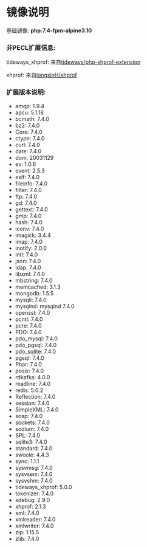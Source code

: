  # 镜像说明
基础镜像: **php:7.4-fpm-alpine3.10**

### 非PECL扩展信息:
tideways_xhprof: 来自[tideways/php-xhprof-extension](https://github.com/tideways/php-xhprof-extension)

xhprof: 来自[longxinH/xhprof](https://github.com/longxinH/xhprof)

### 扩展版本说明:
* amqp: 1.9.4
* apcu: 5.1.18
* bcmath: 7.4.0
* bz2: 7.4.0
* Core: 7.4.0
* ctype: 7.4.0
* curl: 7.4.0
* date: 7.4.0
* dom: 20031129
* ev: 1.0.6
* event: 2.5.3
* exif: 7.4.0
* fileinfo: 7.4.0
* filter: 7.4.0
* ftp: 7.4.0
* gd: 7.4.0
* gettext: 7.4.0
* gmp: 7.4.0
* hash: 7.4.0
* iconv: 7.4.0
* imagick: 3.4.4
* imap: 7.4.0
* inotify: 2.0.0
* intl: 7.4.0
* json: 7.4.0
* ldap: 7.4.0
* libxml: 7.4.0
* mbstring: 7.4.0
* memcached: 3.1.3
* mongodb: 1.5.5
* mysqli: 7.4.0
* mysqlnd: mysqlnd 7.4.0
* openssl: 7.4.0
* pcntl: 7.4.0
* pcre: 7.4.0
* PDO: 7.4.0
* pdo_mysql: 7.4.0
* pdo_pgsql: 7.4.0
* pdo_sqlite: 7.4.0
* pgsql: 7.4.0
* Phar: 7.4.0
* posix: 7.4.0
* rdkafka: 4.0.0
* readline: 7.4.0
* redis: 5.0.2
* Reflection: 7.4.0
* session: 7.4.0
* SimpleXML: 7.4.0
* soap: 7.4.0
* sockets: 7.4.0
* sodium: 7.4.0
* SPL: 7.4.0
* sqlite3: 7.4.0
* standard: 7.4.0
* swoole: 4.4.3
* sync: 1.1.1
* sysvmsg: 7.4.0
* sysvsem: 7.4.0
* sysvshm: 7.4.0
* tideways_xhprof: 5.0.0
* tokenizer: 7.4.0
* xdebug: 2.9.0
* xhprof: 2.1.3
* xml: 7.4.0
* xmlreader: 7.4.0
* xmlwriter: 7.4.0
* zip: 1.15.5
* zlib: 7.4.0